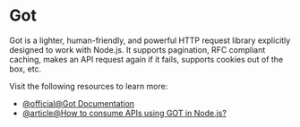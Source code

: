# Got

Got is a lighter, human-friendly, and powerful HTTP request library explicitly designed to work with Node.js. It supports pagination, RFC compliant caching, makes an API request again if it fails, supports cookies out of the box, etc.

Visit the following resources to learn more:

- [@official@Got Documentation](https://www.npmjs.com/package/got)
- [@article@How to consume APIs using GOT in Node.js?](https://rapidapi.com/guides/call-apis-got)